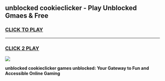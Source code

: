 
## unblocked cookieclicker - Play Unblocked Gmaes & Free
<h3>
<a href="https://news.freeplayer.one?title=unblocked_cookieclicker&ref=23F">CLICK TO PLAY</a></h3>
<hr>

<h3>
<a href="https://news.freeplayer.one?title=unblocked_cookieclicker&ref=23F">CLICK 2 PLAY</a>
  
</h3>

<a href="https://news.freeplayer.one?title=unblocked_cookieclicker&ref=23F/"><img src="https://clearcache.store/games.png"></a>


**unblocked cookieclicker games unblocked: Your Gateway to Fun and Accessible Online Gaming**
